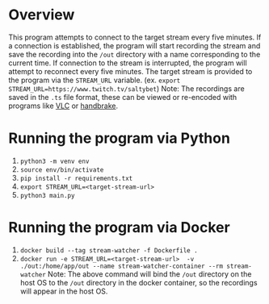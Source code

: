 # Overview
This program attempts to connect to the target stream every five minutes.
If a connection is established, the program will start recording the stream and save the recording into the `/out` directory with a name corresponding to the current time.
If connection to the stream is interrupted, the program will attempt to reconnect every five minutes.
The target stream is provided to the program via the `STREAM_URL` variable. (ex. `export STREAM_URL=https://www.twitch.tv/saltybet`)
Note: The recordings are saved in the `.ts` file format, these can be viewed or re-encoded with programs like [VLC](https://www.videolan.org/vlc/) or [handbrake](https://handbrake.fr/).

# Running the program via Python
1. `python3 -m venv env`
2. `source env/bin/activate`
3. `pip install -r requirements.txt`
4. `export STREAM_URL=<target-stream-url>`
5. `python3 main.py`

# Running the program via Docker
1. `docker build --tag stream-watcher -f Dockerfile .`
2. `docker run -e STREAM_URL=<target-stream-url>  -v ./out:/home/app/out --name stream-watcher-container --rm stream-watcher`
Note: The above command will bind the `/out` directory on the host OS to the `/out` directory in the docker container, so the recordings will appear in the host OS.
